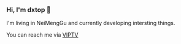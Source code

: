 
### Hi, I'm dxtop 👋

I'm living in NeiMengGu and currently developing intersting things.

You can reach me via [VIPTV](https://viptv.work)

